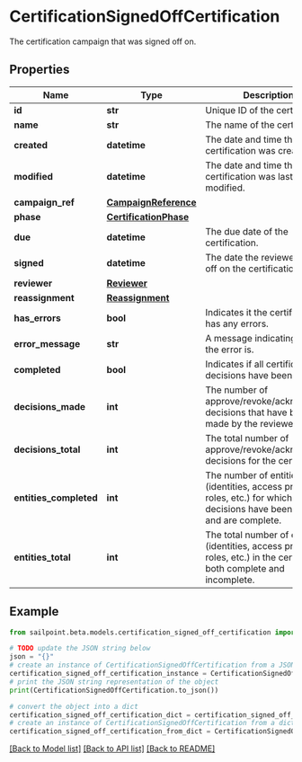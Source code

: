 # CertificationSignedOffCertification

The certification campaign that was signed off on.

## Properties

Name | Type | Description | Notes
------------ | ------------- | ------------- | -------------
**id** | **str** | Unique ID of the certification. | 
**name** | **str** | The name of the certification. | 
**created** | **datetime** | The date and time the certification was created. | 
**modified** | **datetime** | The date and time the certification was last modified. | [optional] 
**campaign_ref** | [**CampaignReference**](CampaignReference.md) |  | 
**phase** | [**CertificationPhase**](CertificationPhase.md) |  | 
**due** | **datetime** | The due date of the certification. | 
**signed** | **datetime** | The date the reviewer signed off on the certification. | 
**reviewer** | [**Reviewer**](Reviewer.md) |  | 
**reassignment** | [**Reassignment**](Reassignment.md) |  | [optional] 
**has_errors** | **bool** | Indicates it the certification has any errors. | 
**error_message** | **str** | A message indicating what the error is. | [optional] 
**completed** | **bool** | Indicates if all certification decisions have been made. | 
**decisions_made** | **int** | The number of approve/revoke/acknowledge decisions that have been made by the reviewer. | 
**decisions_total** | **int** | The total number of approve/revoke/acknowledge decisions for the certification. | 
**entities_completed** | **int** | The number of entities (identities, access profiles, roles, etc.) for which all decisions have been made and are complete. | 
**entities_total** | **int** | The total number of entities (identities, access profiles, roles, etc.) in the certification, both complete and incomplete. | 

## Example

```python
from sailpoint.beta.models.certification_signed_off_certification import CertificationSignedOffCertification

# TODO update the JSON string below
json = "{}"
# create an instance of CertificationSignedOffCertification from a JSON string
certification_signed_off_certification_instance = CertificationSignedOffCertification.from_json(json)
# print the JSON string representation of the object
print(CertificationSignedOffCertification.to_json())

# convert the object into a dict
certification_signed_off_certification_dict = certification_signed_off_certification_instance.to_dict()
# create an instance of CertificationSignedOffCertification from a dict
certification_signed_off_certification_from_dict = CertificationSignedOffCertification.from_dict(certification_signed_off_certification_dict)
```
[[Back to Model list]](../README.md#documentation-for-models) [[Back to API list]](../README.md#documentation-for-api-endpoints) [[Back to README]](../README.md)


